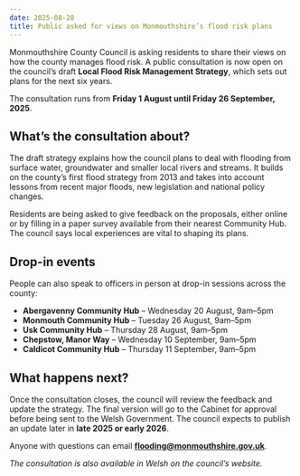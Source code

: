 ```yaml
---
date: 2025-08-28
title: Public asked for views on Monmouthshire’s flood risk plans
---
```


Monmouthshire County Council is asking residents to share their views on how the county manages flood risk. A public consultation is now open on the council’s draft **Local Flood Risk Management Strategy**, which sets out plans for the next six years.

The consultation runs from **Friday 1 August until Friday 26 September, 2025**.

## What’s the consultation about?

The draft strategy explains how the council plans to deal with flooding from surface water, groundwater and smaller local rivers and streams. It builds on the county’s first flood strategy from 2013 and takes into account lessons from recent major floods, new legislation and national policy changes.

Residents are being asked to give feedback on the proposals, either online or by filling in a paper survey available from their nearest Community Hub. The council says local experiences are vital to shaping its plans.

## Drop-in events

People can also speak to officers in person at drop-in sessions across the county:

- **Abergavenny Community Hub** – Wednesday 20 August, 9am–5pm  
- **Monmouth Community Hub** – Tuesday 26 August, 9am–5pm  
- **Usk Community Hub** – Thursday 28 August, 9am–5pm  
- **Chepstow, Manor Way** – Wednesday 10 September, 9am–5pm  
- **Caldicot Community Hub** – Thursday 11 September, 9am–5pm  

## What happens next?

Once the consultation closes, the council will review the feedback and update the strategy. The final version will go to the Cabinet for approval before being sent to the Welsh Government. The council expects to publish an update later in **late 2025 or early 2026**.

Anyone with questions can email **flooding@monmouthshire.gov.uk**.  

*The consultation is also available in Welsh on the council’s website.*

